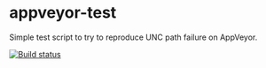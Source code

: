 # appveyor-test
Simple test script to try to reproduce UNC path failure on AppVeyor.

[![Build status](https://ci.appveyor.com/api/projects/status/v2wk1sq2pjk48byb?svg=true)](https://ci.appveyor.com/project/zware/appveyor-test)
